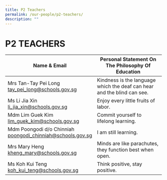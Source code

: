 ```yaml
---
title: P2 Teachers
permalink: /our-people/p2-teachers/
description: ""
---
```

# **P2 TEACHERS**

| Name & Email 	| Personal Statement On The Philosophy Of Education 	|
|---	|---	|
| Mrs Tan-Tay Pei Long <br>[tay_pei_long@schools.gov.sg](mailto:tay_pei_long@schools.gov.sg) 	| Kindness is the language which the deaf can hear and the blind can see. 	|
| Ms Li Jia Xin<br>[li_jia_xin@schools.gov.sg](mailto:li_jia_xin@schools.gov.sg) 	| Enjoy every little fruits of labor. 	|
| Mdm Lim Guek Kim<br>[lim_guek_kim@schools.gov.sg](mailto:lim_guek_kim@schools.gov.sg) 	| Commit yourself to lifelong learning. 	|
| Mdm Poongodi d/o Chinniah<br>[poongodi_chinniah@schools.gov.sg](mailto:poongodi_chinniah@schools.gov.sg) 	|  I am still learning. 	|
| Mrs Mary Heng <br>[kheng_mary@schools.gov.sg](mailto:kheng_mary@schools.gov.sg) 	| Minds are like parachutes, they function best when open. 	|
| Ms Koh Kui Teng <br>[koh_kui_teng@schools.gov.sg](mailto:koh_kui_teng@schools.gov.sg) 	| Think positive, stay positive. 	|